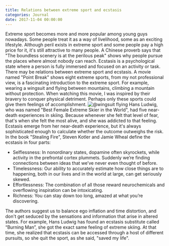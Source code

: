 ```yaml
---
title: Relations between extreme sport and ecstasis
categories: Journal
date: 2017-11-04 00:00:00
---
```


Extreme sport becomes more and more popular among young guys nowadays. Some people treat it as a way of livelihood, some as an exciting lifestyle. Although peril exists in extreme sport and some people pay a high price for it, it's still attractive to many people. A Chinese proverb says that "The boundless scenery is at the perilous peak" shows why people pursue the places where almost nobody can reach. Ecstasis is a psychological state where a person is fully immersed and focused on an activity or task. There may be relations between extreme sport and ecstasis.
A movie named "Point Break" shows eight extreme sports, from my not professional view, is a fascinating introduction to the extreme sport. For example, wearing a wingsuit and flying between mountains, climbing a mountain without protection. When watching this movie, I was inspired by their bravery to conquer physical detriment. Perhaps only these sports could give them feelings of accomplishment.
![@wingsuit flying](https://ws4.sinaimg.cn/large/006tKfTcgy1flgsyhcabaj312e1kwdtt.jpg)
Hans Ludwig, who was named "Best Female Extreme Skier in the World", had five near-death experiences in skiing. Because whenever she felt that level of fear, that's when she felt the most alive, and she was addicted to that feeling. Ecstasis emerge from her near-death experience, but it's always sophisticated enough to calculate whether the outcome outweighs the risk.
In the book "Stealing Fire", Steven Kotler and Jamie Wheal define the ecstasis in four parts:
- Selflessness: In nonordinary states, dopamine often skyrockets, while activity in the prefrontal cortex plummets. Suddenly we’re finding connections between ideas that we’ve never even thought of before.
- Timelessness: Our ability to accurately estimate how close things are to happening, both in our lives and in the world at large, can get seriously skewed.
- Effortlessness: The combination of all those reward neurochemicals and overflowing inspiration can be intoxicating.
- Richness: You can stay down too long, amazed at what you’re discovering.

The authors suggest us to balance ego inflation and time distortion, and don't get seduced by the sensations and information that arise in altered states. For example, Hans Ludwig has found an ecstasis substitute called “Burning Man”, she got the exact same feeling of extreme skiing. At that time, she realized that ecstasis can be accessed through a host of different pursuits, so she quit the sport, as she said, "saved my life". 

